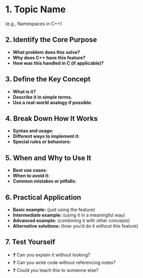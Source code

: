 # 1. Topic Name  
(e.g., Namespaces in C++)  

## 2. Identify the Core Purpose  
- **What problem does this solve?**  
- **Why does C++ have this feature?**  
- **How was this handled in C (if applicable)?**  

## 3. Define the Key Concept  
- **What is it?**  
- **Describe it in simple terms.**  
- **Use a real-world analogy if possible.**  

## 4. Break Down How It Works  
- **Syntax and usage:**  
- **Different ways to implement it:**  
- **Special rules or behaviors:**  

## 5. When and Why to Use It  
- **Best use cases:**  
- **When to avoid it:**  
- **Common mistakes or pitfalls:**  

## 6. Practical Application  
- **Basic example:** (just using the feature)  
- **Intermediate example:** (using it in a meaningful way)  
- **Advanced example:** (combining it with other concepts)  
- **Alternative solutions:** (how you’d do it without this feature)  

## 7. Test Yourself  
- ❓ Can you explain it without looking?  
- ❓ Can you write code without referencing notes?  
- ❓ Could you teach this to someone else?  
